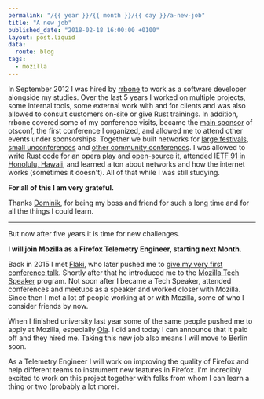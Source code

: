 ```yaml
---
permalink: "/{{ year }}/{{ month }}/{{ day }}/a-new-job"
title: "A new job"
published_date: "2018-02-18 16:00:00 +0100"
layout: post.liquid
data:
  route: blog
tags:
  - mozilla
---
```


In September 2012 I was hired by [rrbone](https://www.rrbone.net/) to work as a software developer alongside my studies.
Over the last 5 years I worked on multiple projects, some internal tools, some external work with and for clients
and was also allowed to consult customers on-site or give Rust trainings.
In addition, rrbone covered some of my conference visits, became the [main sponsor](https://otsconf.com/#sponsors) of otsconf, the first conference I organized,
and allowed me to attend other events under sponsorships.
Together we built networks for [large festivals](http://juicybeats.net/de), [small unconferences](http://2014.railscamp.de/sponsors/) and [other community conferences](https://ruhrjs.de/).
I was allowed to write Rust code for an opera play and [open-source it](https://github.com/rrbone/midioscar),
attended [IETF 91 in Honolulu, Hawaii](https://www.instagram.com/p/vM70WwStE1/), and learned a ton about networks and how the internet works (sometimes it doesn't).
All of that while I was still studying.

**For all of this I am very grateful.**

Thanks [Dominik](https://twitter.com/dominikbay), for being my boss and friend for such a long time and for all the things I could learn.

---

But now after five years it is time for new challenges.

**I will join Mozilla as a Firefox Telemetry Engineer, starting next Month.**

Back in 2015 I met [Flaki](https://twitter.com/slsoftworks),
who later pushed me to [give my very first conference talk](https://www.youtube.com/watch?v=L9sTIi7wFPo).
Shortly after that he introduced me to the [Mozilla Tech Speaker](https://wiki.mozilla.org/TechSpeakers) program.
Not soon after I became a Tech Speaker, attended conferences and meetups as a speaker and worked closer with Mozilla.
Since then I met a lot of people working at or with Mozilla, some of who I consider friends by now.

When I finished university last year some of the same people pushed me to apply at Mozilla,
especially [Ola](https://twitter.com/misprintedtype).
I did and today I can announce that it paid off and they hired me.
Taking this new job also means I will move to Berlin soon.

As a Telemetry Engineer I will work on improving the quality of Firefox and help different teams to instrument new features in Firefox.
I'm incredibly excited to work on this project together with folks from whom I can learn a thing or two (probably a lot more).
